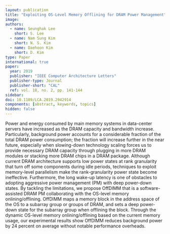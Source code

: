 ```yaml
---
layout: publication
title: "Exploiting OS-Level Memory Offlining for DRAM Power Management"
image: 
authors:
  - name: Seunghak Lee
    short: S. Lee
  - name: Nam Sung Kim
    short: N. S. Kim
  - name: Daehoon Kim
    short: D. Kim
type: Paper
international: true
paper:
  year: 2019
  publisher: "IEEE Computer Architecture Letters"
  publisher-type: Journal
  publisher-short: "CAL"
  ref: vol. 18, no. 2, pp. 141-144
sidebar:
doi: 10.1109/LCA.2019.2942914
components: [abstract, keywords, topics]
hidden: false
---
```


Power and energy consumed by main memory systems in data-center servers have increased as the DRAM capacity and bandwidth increase. Particularly, background power accounts for a considerable fraction of the total DRAM power consumption; the fraction will increase further in the near future, especially when slowing-down technology scaling forces us to provide necessary DRAM capacity through plugging in more DRAM modules or stacking more DRAM chips in a DRAM package. Although current DRAM architecture supports low power states at rank granularity that turn off some components during idle periods, techniques to exploit memory-level parallelism make the rank-granularity power state become ineffective. Furthermore, the long wake-up latency is one of obstacles to adopting aggressive power management (PM) with deep power-down states. By tackling the limitations, we propose OffDIMM that is a software-assisted DRAM PM collaborating with the OS-level memory onlining/offlining. OffDIMM maps a memory block in the address space of the OS to a subarray group or groups of DRAM, and sets a deep power-down state for the subarray group when offlining the block. Through the dynamic OS-level memory onlining/offlining based on the current memory usage, our experimental results show OffDIMM reduces background power by 24 percent on average without notable performance overheads.